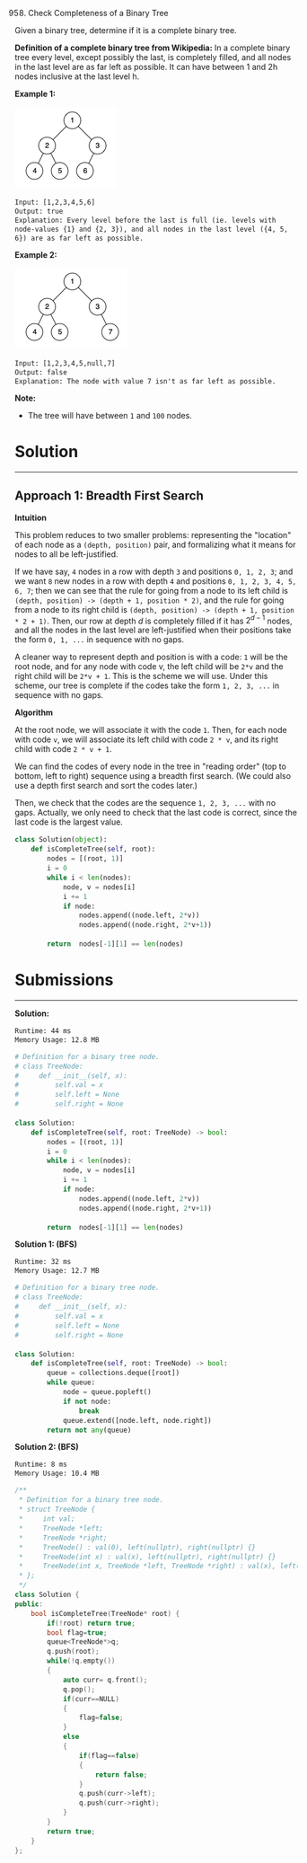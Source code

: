 958. Check Completeness of a Binary Tree

Given a binary tree, determine if it is a complete binary tree.

**Definition of a complete binary tree from Wikipedia:**
In a complete binary tree every level, except possibly the last, is completely filled, and all nodes in the last level are as far left as possible. It can have between 1 and 2h nodes inclusive at the last level h.

 

**Example 1:**

![958_complete-binary-tree-1.png](img/958_complete-binary-tree-1.png)
```
Input: [1,2,3,4,5,6]
Output: true
Explanation: Every level before the last is full (ie. levels with node-values {1} and {2, 3}), and all nodes in the last level ({4, 5, 6}) are as far left as possible.
```

**Example 2:**

![958_complete-binary-tree-2.png](img/958_complete-binary-tree-2.png)
```
Input: [1,2,3,4,5,null,7]
Output: false
Explanation: The node with value 7 isn't as far left as possible.
```

**Note:**

* The tree will have between `1` and `100` nodes.

# Solution
---
## Approach 1: Breadth First Search
**Intuition**

This problem reduces to two smaller problems: representing the "location" of each node as a `(depth, position)` pair, and formalizing what it means for nodes to all be left-justified.

If we have say, `4` nodes in a row with depth `3` and positions `0, 1, 2, 3`; and we want `8` new nodes in a row with depth `4` and positions `0, 1, 2, 3, 4, 5, 6, 7`; then we can see that the rule for going from a node to its left child is `(depth, position) -> (depth + 1, position * 2)`, and the rule for going from a node to its right child is `(depth, position) -> (depth + 1, position * 2 + 1)`. Then, our row at depth $d$ is completely filled if it has $2^{d-1}$ nodes, and all the nodes in the last level are left-justified when their positions take the form `0, 1, ...` in sequence with no gaps.

A cleaner way to represent depth and position is with a code: `1` will be the root node, and for any node with code v, the left child will be `2*v` and the right child will be `2*v + 1`. This is the scheme we will use. Under this scheme, our tree is complete if the codes take the form `1, 2, 3, ...` in sequence with no gaps.

**Algorithm**

At the root node, we will associate it with the code `1`. Then, for each node with code `v`, we will associate its left child with code `2 * v`, and its right child with code `2 * v + 1`.

We can find the codes of every node in the tree in "reading order" (top to bottom, left to right) sequence using a breadth first search. (We could also use a depth first search and sort the codes later.)

Then, we check that the codes are the sequence `1, 2, 3, ...` with no gaps. Actually, we only need to check that the last code is correct, since the last code is the largest value.

```python
class Solution(object):
    def isCompleteTree(self, root):
        nodes = [(root, 1)]
        i = 0
        while i < len(nodes):
            node, v = nodes[i]
            i += 1
            if node:
                nodes.append((node.left, 2*v))
                nodes.append((node.right, 2*v+1))

        return  nodes[-1][1] == len(nodes)
```

# Submissions
---
**Solution:**
```
Runtime: 44 ms
Memory Usage: 12.8 MB
```
```python
# Definition for a binary tree node.
# class TreeNode:
#     def __init__(self, x):
#         self.val = x
#         self.left = None
#         self.right = None

class Solution:
    def isCompleteTree(self, root: TreeNode) -> bool:
        nodes = [(root, 1)]
        i = 0
        while i < len(nodes):
            node, v = nodes[i]
            i += 1
            if node:
                nodes.append((node.left, 2*v))
                nodes.append((node.right, 2*v+1))

        return  nodes[-1][1] == len(nodes)     
```

**Solution 1: (BFS)**
```
Runtime: 32 ms
Memory Usage: 12.7 MB
```
```python
# Definition for a binary tree node.
# class TreeNode:
#     def __init__(self, x):
#         self.val = x
#         self.left = None
#         self.right = None

class Solution:
    def isCompleteTree(self, root: TreeNode) -> bool:
        queue = collections.deque([root])
        while queue:
            node = queue.popleft()
            if not node:
                break
            queue.extend([node.left, node.right])
        return not any(queue)
```

**Solution 2: (BFS)**
```
Runtime: 8 ms
Memory Usage: 10.4 MB
```
```c++
/**
 * Definition for a binary tree node.
 * struct TreeNode {
 *     int val;
 *     TreeNode *left;
 *     TreeNode *right;
 *     TreeNode() : val(0), left(nullptr), right(nullptr) {}
 *     TreeNode(int x) : val(x), left(nullptr), right(nullptr) {}
 *     TreeNode(int x, TreeNode *left, TreeNode *right) : val(x), left(left), right(right) {}
 * };
 */
class Solution {
public:
    bool isCompleteTree(TreeNode* root) {
        if(!root) return true;
        bool flag=true;
        queue<TreeNode*>q;
        q.push(root);
        while(!q.empty())
        {
            auto curr= q.front();
            q.pop();
            if(curr==NULL)
            {
                flag=false;
            }
            else
            {
                if(flag==false)
                {
                    return false;
                }
                q.push(curr->left);
                q.push(curr->right);
            }
        }
        return true;
    }
};
```
